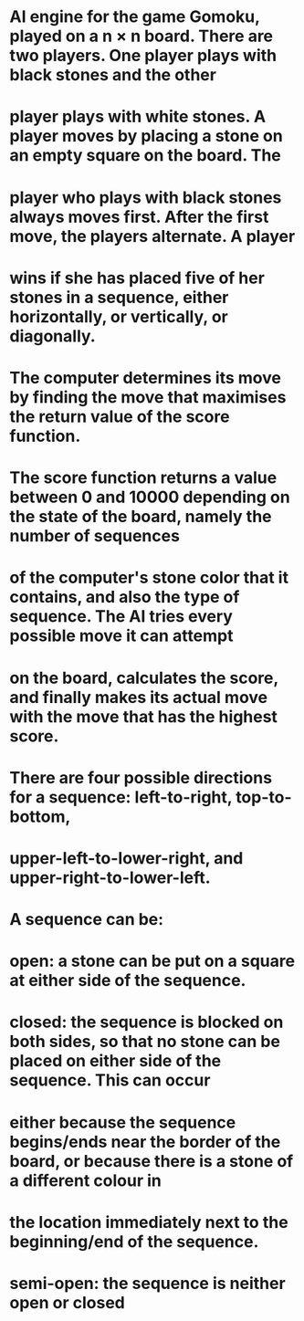 # AI engine for the game Gomoku, played on a n × n board. There are two players. One player plays with black stones and the other
# player plays with white stones. A player moves by placing a stone on an empty square on the board. The
# player who plays with black stones always moves first. After the first move, the players alternate. A player
# wins if she has placed five of her stones in a sequence, either horizontally, or vertically, or diagonally. 

# The computer determines its move by finding the move that maximises the return value of the score function.
# The score function returns a value between 0 and 10000 depending on the state of the board, namely the number of sequences 
# of the computer's stone color that it contains, and also the type of sequence. The AI tries every possible move it can attempt 
# on the board, calculates the score, and finally makes its actual move with the move that has the highest score. 

# There are four possible directions for a sequence: left-to-right, top-to-bottom,
# upper-left-to-lower-right, and upper-right-to-lower-left. 

# A sequence can be:
#   open: a stone can be put on a square at either side of the sequence.
#   closed: the sequence is blocked on both sides, so that no stone can be placed on either side of the sequence. This can occur 
#           either because the sequence begins/ends near the border of the board, or because there is a stone of a different colour in 
#           the location immediately next to the beginning/end of the sequence.
#   semi-open: the sequence is neither open or closed
